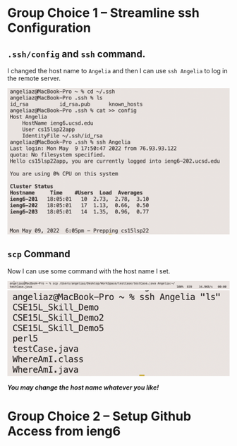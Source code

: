 # Group Choice 1 – Streamline ssh Configuration

## `.ssh/config` and `ssh` command.

I changed the host name to `Angelia` and then I can use `ssh Angelia` to log in the remote server.

![Choice1](ChangeHostName.png)

## `scp` Command

Now I can use some command with the host name I set.

![scp](Angelia_scp.png)
![ls](Angelia_ls.png)

***You may change the host name whatever you like!***

# Group Choice 2 – Setup Github Access from ieng6

## 
